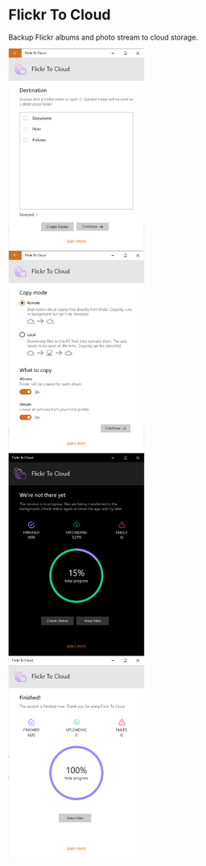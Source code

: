 # Flickr To Cloud
Backup Flickr albums and photo stream to cloud storage.

<p align="center">
  <img src="https://github.com/havlicekp/flickr-to-cloud/blob/master/images/destination-folder-light.png" alt="alt text"  align="left" width="270">
<img src="https://github.com/havlicekp/flickr-to-cloud/blob/master/images/settings-light.png" alt="alt text"  align="left" width="270">
<img src="https://github.com/havlicekp/flickr-to-cloud/blob/master/images/status-check2.png" alt="alt text"  align="left" width="270">
<img src="https://github.com/havlicekp/flickr-to-cloud/blob/master/images/finished-light.png" alt="alt text"  align="left" width="270">
</p>
